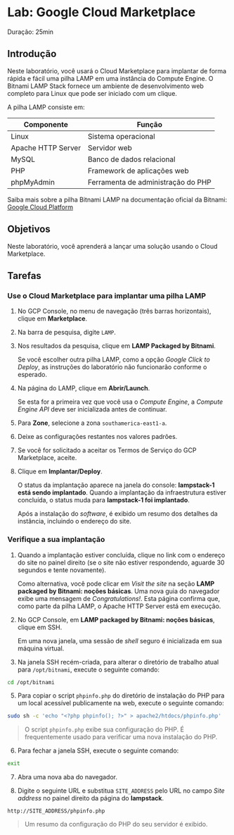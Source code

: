 # Lab: Google Cloud Marketplace

Duração: 25min

## Introdução

Neste laboratório, você usará o Cloud Marketplace para implantar de forma rápida e fácil uma pilha LAMP em uma instância do Compute Engine. O Bitnami LAMP Stack fornece um ambiente de desenvolvimento web completo para Linux que pode ser iniciado com um clique.

A pilha LAMP consiste em:

| Componente | Função |
|---|---|
| Linux | Sistema operacional |
| Apache HTTP Server | Servidor web |
| MySQL | Banco de dados relacional |
| PHP | Framework de aplicações web |
| phpMyAdmin | Ferramenta de administração do PHP |

Saiba mais sobre a pilha Bitnami LAMP na documentação oficial da Bitnami: [Google Cloud Platform](https://docs.bitnami.com/google/)

## Objetivos

Neste laboratório, você aprenderá a lançar uma solução usando o Cloud Marketplace.

## Tarefas

### Use o Cloud Marketplace para implantar uma pilha LAMP

1. No GCP Console, no menu de navegação (três barras horizontais), clique em **Marketplace**.

2. Na barra de pesquisa, digite `LAMP`.

3. Nos resultados da pesquisa, clique em **LAMP Packaged by Bitnami**.
    
    Se você escolher outra pilha LAMP, como a opção *Google Click to Deploy*, as instruções do laboratório não funcionarão conforme o esperado.

4. Na página do LAMP, clique em **Abrir/Launch**.

    Se esta for a primeira vez que você usa o *Compute Engine*, a *Compute Engine API* deve ser inicializada antes de continuar.

5. Para **Zone**, selecione a zona `southamerica-east1-a`.

6. Deixe as configurações restantes nos valores padrões.

7. Se você for solicitado a aceitar os Termos de Serviço do GCP Marketplace, aceite.

8. Clique em **Implantar/Deploy**.

    O status da implantação aparece na janela do console: **lampstack-1 está sendo implantado**. Quando a implantação da infraestrutura estiver concluída, o status muda para **lampstack-1 foi implantado**.

    Após a instalação do *software*, é exibido um resumo dos detalhes da instância, incluindo o endereço do site.

### Verifique a sua implantação

1. Quando a implantação estiver concluída, clique no link com o endereço do site no painel direito (se o site não estiver respondendo, aguarde 30 segundos e tente novamente).

    Como alternativa, você pode clicar em *Visit the site* na seção **LAMP packaged by Bitnami: noções básicas**. Uma nova guia do navegador exibe uma mensagem de *Congratulations!*. Esta página confirma que, como parte da pilha LAMP, o Apache HTTP Server está em execução.

2. No GCP Console, em **LAMP packaged by Bitnami: noções básicas**, clique em SSH.

    Em uma nova janela, uma sessão de *shell* seguro é inicializada em sua máquina virtual.

4. Na janela SSH recém-criada, para alterar o diretório de trabalho atual para `/opt/bitnami`, execute o seguinte comando:

```bash
cd /opt/bitnami
```

5. Para copiar o script `phpinfo.php` do diretório de instalação do PHP para um local acessível publicamente na web, execute o seguinte comando:

```bash
sudo sh -c 'echo "<?php phpinfo(); ?>" > apache2/htdocs/phpinfo.php'
```

> O script `phpinfo.php` exibe sua configuração do PHP. É frequentemente usado para verificar uma nova instalação do PHP.

6. Para fechar a janela SSH, execute o seguinte comando:

```bash
exit
```

7. Abra uma nova aba do navegador.

8. Digite o seguinte URL e substitua `SITE_ADDRESS` pelo URL no campo *Site address* no painel direito da página do **lampstack**.

```
http://SITE_ADDRESS/phpinfo.php
```

> Um resumo da configuração do PHP do seu servidor é exibido.

